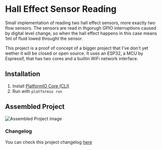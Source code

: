 
# Hall Effect Sensor Reading
  
Small implementation of reading two hall effect sensors, more exactly two flow sensors. The sensors are read in thgorugh GPIO interruptions caused by digital level change, so when the hall effect happens in this case means 1ml of fluid lowed throught the sensor.

This project is a proof of concept of a bigger project that I've don't yet wether it will be closed or open source. It uses an ESP32, a MCU by Espressif, that has two cores and a builtin WiFi network interface.

## Installation

 1. Install [PlatformIO Core (CLI)](https://docs.platformio.org/en/latest/core/installation.html#install-shell-commands)
 2. Run with ``platformio run``


 ## Assembled Project

 ![Assembled Project image](/docs/assembled.jpg)

### Changelog

You can check this project changelog [here](CHANGELOG.md)

